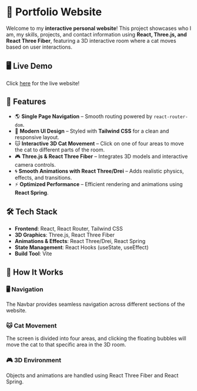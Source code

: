 # 🚀 Portfolio Website

Welcome to my **interactive personal website**! This project showcases who I am, my skills, projects, and contact information using **React, Three.js, and React Three Fiber**, featuring a 3D interactive room where a cat moves based on user interactions.

## 🖥️ Live Demo

Click [here](https://www.sofia-pham.com) for the live website!

## 📸 Features

- 🌎 **Single Page Navigation** – Smooth routing powered by `react-router-dom`.
- 🎨 **Modern UI Design** – Styled with **Tailwind CSS** for a clean and responsive layout.
- 🐱 **Interactive 3D Cat Movement** – Click on one of four areas to move the cat to different parts of the room.
- 🎮 **Three.js & React Three Fiber** – Integrates 3D models and interactive camera controls.
- 🌀 **Smooth Animations with React Three/Drei** – Adds realistic physics, effects, and transitions.
- ⚡ **Optimized Performance** – Efficient rendering and animations using **React Spring**.

## 🛠️ Tech Stack

- **Frontend**: React, React Router, Tailwind CSS
- **3D Graphics**: Three.js, React Three Fiber
- **Animations & Effects**: React Three/Drei, React Spring
- **State Management**: React Hooks (useState, useEffect)
- **Build Tool**: Vite

## 📌 How It Works

### 🖥️ Navigation

The Navbar provides seamless navigation across different sections of the website.

### 🐱 Cat Movement

The screen is divided into four areas, and clicking the floating bubbles will move the cat to that specific area in the 3D room.

### 🎮 3D Environment

Objects and animations are handled using React Three Fiber and React Spring.
